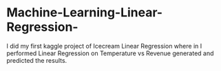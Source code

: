 # Machine-Learning-Linear-Regression-
I did my first kaggle project of Icecream Linear Regression where in I performed Linear Regression on Temperature vs Revenue generated and predicted the results.
